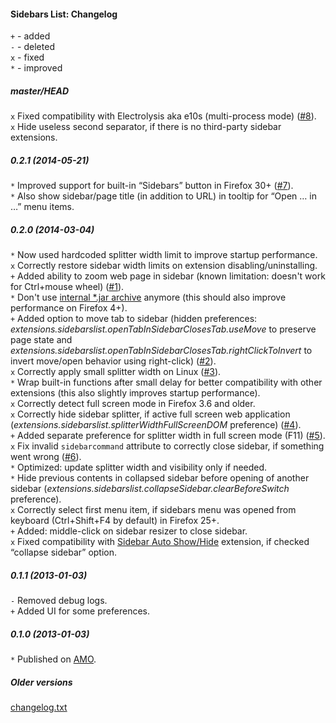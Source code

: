 ﻿#### Sidebars List: Changelog

`+` - added<br>
`-` - deleted<br>
`x` - fixed<br>
`*` - improved<br>

##### master/HEAD
`x` Fixed compatibility with Electrolysis aka e10s (multi-process mode) (<a href="https://github.com/Infocatcher/Sidebars_List/issues/8">#8</a>).<br>
`x` Hide useless second separator, if there is no third-party sidebar extensions.<br>

##### 0.2.1 (2014-05-21)
`*` Improved support for built-in “Sidebars” button in Firefox 30+ (<a href="https://github.com/Infocatcher/Sidebars_List/issues/7">#7</a>).<br>
`*` Also show sidebar/page title (in addition to URL) in tooltip for “Open … in …” menu items.<br>

##### 0.2.0 (2014-03-04)
`*` Now used hardcoded splitter width limit to improve startup performance.<br>
`x` Correctly restore sidebar width limits on extension disabling/uninstalling.<br>
`+` Added ability to zoom web page in sidebar (known limitation: doesn't work for Ctrl+mouse wheel) (<a href="https://github.com/Infocatcher/Sidebars_List/issues/1">#1</a>).<br>
`*` Don't use <a href="https://developer.mozilla.org/en-US/docs/Extensions/Updating_extensions_for_Firefox_4#XPI_unpacking">internal \*.jar archive</a> anymore (this should also improve performance on Firefox 4+).<br>
`+` Added option to move tab to sidebar (hidden preferences: <em>extensions.sidebarslist.openTabInSidebarClosesTab.useMove</em> to preserve page state and <em>extensions.sidebarslist.openTabInSidebarClosesTab.rightClickToInvert</em> to invert move/open behavior using right-click) (<a href="https://github.com/Infocatcher/Sidebars_List/issues/2">#2</a>).<br>
`x` Correctly apply small splitter width on Linux (<a href="https://github.com/Infocatcher/Sidebars_List/issues/3">#3</a>).<br>
`*` Wrap built-in functions after small delay for better compatibility with other extensions (this also slightly improves startup performance).<br>
`x` Correctly detect full screen mode in Firefox 3.6 and older.<br>
`x` Correctly hide sidebar splitter, if active full screen web application (<em>extensions.sidebarslist.splitterWidthFullScreenDOM</em> preference) (<a href="https://github.com/Infocatcher/Sidebars_List/issues/4">#4</a>).<br>
`+` Added separate preference for splitter width in full screen mode (F11) (<a href="https://github.com/Infocatcher/Sidebars_List/issues/5">#5</a>).<br>
`x` Fix invalid `sidebarcommand` attribute to correctly close sidebar, if something went wrong (<a href="https://github.com/Infocatcher/Sidebars_List/issues/6">#6</a>).<br>
`*` Optimized: update splitter width and visibility only if needed.<br>
`*` Hide previous contents in collapsed sidebar before opening of another sidebar (<em>extensions.sidebarslist.collapseSidebar.clearBeforeSwitch</em> preference).<br>
`x` Correctly select first menu item, if sidebars menu was opened from keyboard (Ctrl+Shift+F4 by default) in Firefox 25+.<br>
`+` Added: middle-click on sidebar resizer to close sidebar.<br>
`x` Fixed compatibility with <a href="https://addons.mozilla.org/addon/sidebar-auto-showhide/">Sidebar Auto Show/Hide</a> extension, if checked “collapse sidebar” option.<br>

##### 0.1.1 (2013-01-03)
`-` Removed debug logs.<br>
`+` Added UI for some preferences.<br>

##### 0.1.0 (2013-01-03)
`*` Published on <a href="https://addons.mozilla.org/">AMO</a>.<br>

##### Older versions
<a title="Available only in Russian, sorry" href="https://translate.google.com/translate?sl=ru&tl=en&u=http%3A%2F%2Finfocatcher.ucoz.net%2Fext%2Ffx%2Fsidebars_list%2Fchangelog.txt">changelog.txt</a>